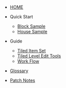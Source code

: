 
* [HOME](/)

* Quick Start
  * [Block Sample](./QuickStart/BlockSample)
  * [House Sample](./QuickStart/HouseSample)

* Guide  
  * [Tiled Item Set](./Guide/TiledItemSet)
  * [Tiled Level Edit Tools](./Guide/TiledLevelEditTools)
  * [Work Flow](./Guide/WorkFlow)

* [Glossary](./Glossary.md)

* [Patch Notes](./PatchNotes)

